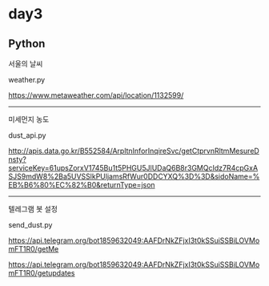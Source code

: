 # day3

## Python

서울의 날씨

weather.py

https://www.metaweather.com/api/location/1132599/

---

미세먼지 농도

dust_api.py

http://apis.data.go.kr/B552584/ArpltnInforInqireSvc/getCtprvnRltmMesureDnsty?serviceKey=61upsZorxV1745Bu1t5PHGU5JlUDaQ6B8r3GMQcIdz7R4cpGxASJS9mdW8%2Ba5UVSSlkPUljamsRfWur0DDCYXQ%3D%3D&sidoName=%EB%B6%80%EC%82%B0&returnType=json

---

텔레그램 봇 설정

send_dust.py

https://api.telegram.org/bot1859632049:AAFDrNkZFjxI3t0kSSuiSSBiLOVMomFT1R0/getMe

https://api.telegram.org/bot1859632049:AAFDrNkZFjxI3t0kSSuiSSBiLOVMomFT1R0/getupdates

